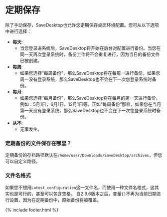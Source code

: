 
# 定期保存
除了手动保存，SaveDesktop也允许您定期保存桌面环境配置。您可从以下选项中进行选择：
- **每天**: 
  - 当您登录进系统后，SaveDesktop将开始在后台对配置进行备份。当您在同一天再次登录系统时，备份工作将不会重复进行，因为当日的备份文件已被创建。
- **每周**:
  - 如果您选择“每周备份”，那么SaveDesktop将在每周一进行备份。如果您周一没有登录系统，那么SaveDesktop也不会在下一次您登录系统时备份。
- **每月**:
  - 如果您选择“每月备份”，那么SaveDesktop将在每月的第一天进行备份，例如：5月1日，6月1日，12月1日等。正如“每周备份”那样，如果您在当月第一天没有登录系统，那么SaveDesktop也不会在下一次您登录系统时备份。
- **从不**:
  - 无事发生。

### 定期备份的文件保存在哪里？
定期备份的存档路径默认在`/home/user/Downloads/SaveDesktop/archives`，但您可以自定义路径。

### 文件名格式
如果您不想用`Latest_configuration`这一文件名，而使用一种文件名格式，这其实也是可行的，甚至可以包含空格。 自2.9.6版本之后，变量`{}`不再为当前日期进行设置，因为在定期备份中，原始备份将被覆盖。



{% include footer.html %}
